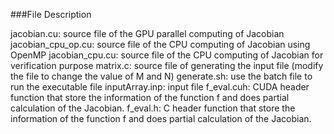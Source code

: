 ###File Description

jacobian.cu: source file of the GPU parallel computing of Jacobian
jacobian_cpu_op.cu: source file of the CPU computing of Jacobian using OpenMP
jacobian_cpu.cu: source file of the CPU computing of Jacobian for verification purpose
matrix.c: source file of generating the input file (modify the file to change the value of M and N)
generate.sh: use the batch file to run the executable file
inputArray.inp: input file
f_eval.cuh: CUDA header function that store the information of the function f and does partial calculation of the Jacobian.
f_eval.h: C header function that store the information of the function f and does partial calculation of the Jacobian.


